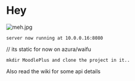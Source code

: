 # Hey #

![meh.jpg](https://bitbucket.org/repo/gqKbXp/images/1132500174-meh.jpg)
```
server now running at 10.0.0.16:8080 
```
// its static for now on azura/waifu
```
mkdir MoodlePlus and clone the project in it..
```

Also read the wiki for some api details